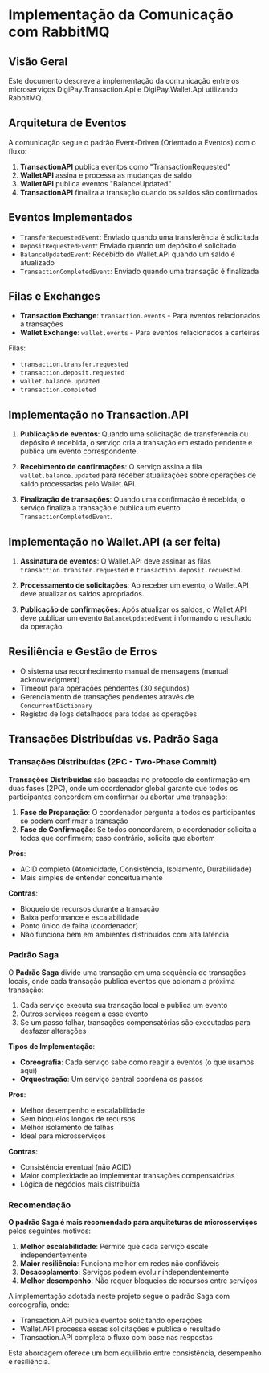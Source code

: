 # Implementação da Comunicação com RabbitMQ

## Visão Geral

Este documento descreve a implementação da comunicação entre os microserviços DigiPay.Transaction.Api e DigiPay.Wallet.Api utilizando RabbitMQ.

## Arquitetura de Eventos

A comunicação segue o padrão Event-Driven (Orientado a Eventos) com o fluxo:

1. **TransactionAPI** publica eventos como "TransactionRequested"
2. **WalletAPI** assina e processa as mudanças de saldo
3. **WalletAPI** publica eventos "BalanceUpdated"
4. **TransactionAPI** finaliza a transação quando os saldos são confirmados

## Eventos Implementados

- `TransferRequestedEvent`: Enviado quando uma transferência é solicitada
- `DepositRequestedEvent`: Enviado quando um depósito é solicitado
- `BalanceUpdatedEvent`: Recebido do Wallet.API quando um saldo é atualizado
- `TransactionCompletedEvent`: Enviado quando uma transação é finalizada

## Filas e Exchanges

- **Transaction Exchange**: `transaction.events` - Para eventos relacionados a transações
- **Wallet Exchange**: `wallet.events` - Para eventos relacionados a carteiras

Filas:
- `transaction.transfer.requested`
- `transaction.deposit.requested`
- `wallet.balance.updated`
- `transaction.completed`

## Implementação no Transaction.API

1. **Publicação de eventos**: Quando uma solicitação de transferência ou depósito é recebida, o serviço cria a transação em estado pendente e publica um evento correspondente.

2. **Recebimento de confirmações**: O serviço assina a fila `wallet.balance.updated` para receber atualizações sobre operações de saldo processadas pelo Wallet.API.

3. **Finalização de transações**: Quando uma confirmação é recebida, o serviço finaliza a transação e publica um evento `TransactionCompletedEvent`.

## Implementação no Wallet.API (a ser feita)

1. **Assinatura de eventos**: O Wallet.API deve assinar as filas `transaction.transfer.requested` e `transaction.deposit.requested`.

2. **Processamento de solicitações**: Ao receber um evento, o Wallet.API deve atualizar os saldos apropriados.

3. **Publicação de confirmações**: Após atualizar os saldos, o Wallet.API deve publicar um evento `BalanceUpdatedEvent` informando o resultado da operação.

## Resiliência e Gestão de Erros

- O sistema usa reconhecimento manual de mensagens (manual acknowledgment)
- Timeout para operações pendentes (30 segundos)
- Gerenciamento de transações pendentes através de `ConcurrentDictionary`
- Registro de logs detalhados para todas as operações

## Transações Distribuídas vs. Padrão Saga

### Transações Distribuídas (2PC - Two-Phase Commit)

**Transações Distribuídas** são baseadas no protocolo de confirmação em duas fases (2PC), onde um coordenador global garante que todos os participantes concordem em confirmar ou abortar uma transação:

1. **Fase de Preparação**: O coordenador pergunta a todos os participantes se podem confirmar a transação
2. **Fase de Confirmação**: Se todos concordarem, o coordenador solicita a todos que confirmem; caso contrário, solicita que abortem

**Prós**:
- ACID completo (Atomicidade, Consistência, Isolamento, Durabilidade)
- Mais simples de entender conceitualmente

**Contras**:
- Bloqueio de recursos durante a transação
- Baixa performance e escalabilidade
- Ponto único de falha (coordenador)
- Não funciona bem em ambientes distribuídos com alta latência

### Padrão Saga

O **Padrão Saga** divide uma transação em uma sequência de transações locais, onde cada transação publica eventos que acionam a próxima transação:

1. Cada serviço executa sua transação local e publica um evento
2. Outros serviços reagem a esse evento
3. Se um passo falhar, transações compensatórias são executadas para desfazer alterações

**Tipos de Implementação**:
- **Coreografia**: Cada serviço sabe como reagir a eventos (o que usamos aqui)
- **Orquestração**: Um serviço central coordena os passos

**Prós**:
- Melhor desempenho e escalabilidade
- Sem bloqueios longos de recursos
- Melhor isolamento de falhas
- Ideal para microsserviços

**Contras**:
- Consistência eventual (não ACID)
- Maior complexidade ao implementar transações compensatórias
- Lógica de negócios mais distribuída

### Recomendação

**O padrão Saga é mais recomendado para arquiteturas de microsserviços** pelos seguintes motivos:

1. **Melhor escalabilidade**: Permite que cada serviço escale independentemente
2. **Maior resiliência**: Funciona melhor em redes não confiáveis
3. **Desacoplamento**: Serviços podem evoluir independentemente
4. **Melhor desempenho**: Não requer bloqueios de recursos entre serviços

A implementação adotada neste projeto segue o padrão Saga com coreografia, onde:
- Transaction.API publica eventos solicitando operações
- Wallet.API processa essas solicitações e publica o resultado
- Transaction.API completa o fluxo com base nas respostas

Esta abordagem oferece um bom equilíbrio entre consistência, desempenho e resiliência. 